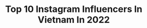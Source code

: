 ---
title: Top 10 Instagram Influencers In Vietnam In 2022
description: >-
  Find top Instagram influencers in Vietnam in 2022. Most popular hashtags: #coffeelover #hoian #nguyendynasty.
platform: Instagram
hits: 18
text_top: See the best Instagram profiles on inBeat.
text_bottom: Our database aggregates 18 Instagram influencers like this in Vietnam for you to pitch.
profiles:
  - username: "monstar_key"
    fullname: >-
      KEY
    bio: >-
      
    location: "Vietnam"
    followers: 159770
    engagement: 329
    commentsToLikes: 0.004527
    id: ck15q18g70m2k0i196vl8ox9u
    verified: true
    hashtags: ""
  - username: "_dieu._.anh"
    fullname: >-
      Đoàn Triệu Diệu Anh
    bio: >-
      🇻🇳 18 02/01/01 @prvd_anh
    location: "Vietnam"
    followers: 222811
    engagement: 223
    commentsToLikes: 0.006398
    id: ck0tv40nd9u6q0i19d92mdd97
    verified: false
    hashtags: "#yakultsorithanhlong, #crushquocdan, #danielwellington, #dwinvn"
  - username: "truonghoang.maianh"
    fullname: >-
      Trương Hoàng Mai Anh
    bio: >-
      🇻🇳 Always be confident in yourself 📬 truonghoangmaianh@gmail.com Facebook: Trương Hoàng Mai Anh Tiktok: truoghoagmaianh 🎥 Youtube: Mai Anh đến đây!
    location: "Vietnam"
    followers: 463319
    engagement: 205
    commentsToLikes: 0.005282
    id: ck14je2iljv0o0i19bzh8ktq9
    verified: true
    hashtags: "#galaxynote20, #ngontinhhoanmy, #topshopvn, #comingsoon"
  - username: "lemaihang"
    fullname: >-
      Lê Mai Hằng
    bio: >-
      23 | 🇻🇳 WELCOME TO THE LMH’s WORLD 🌏✨ Fashion & Girl Empowerment Influencer 🦋 @lemaihang.artworks @otb.event 💦 CHECK OUT MY VLOG 👇🏻
    location: "Vietnam"
    followers: 23145
    engagement: 575
    commentsToLikes: 0.008198
    id: ck0w0inyseeav0i19l8oa2r3o
    verified: false
    hashtags: "#stillproud, #beyou, #worseangle, #lmh09"
  - username: "baoanh0309"
    fullname: >-
      Nguyễn Hoài Bảo Anh
    bio: >-
      • Singer, Vietnam 🇻🇳 • ®️FB: @BaoAnhOfficial
    location: "Vietnam"
    followers: 2099434
    engagement: 131
    commentsToLikes: 0.003421
    id: ck13a6fawoudp0i19304logdw
    verified: true
    hashtags: "#sixsenseninhvanbay, #baoanh, #privitebeach, #tophill"
  - username: "noemiepariss"
    fullname: >-
      PARIS NOÉMIE BẢO NHI
    bio: >-
      MIE 📧 noemie@travelmag.vn 📞 0762 599995 (Lisa)
    location: "Vietnam"
    followers: 7541
    engagement: 318
    commentsToLikes: 0.009251
    id: ck0tv42uj9ugq0i19hbsf2798
    verified: false
    hashtags: ""
  - username: "thekrischris"
    fullname: >-
      Kristen Christopher
    bio: >-
      >>happy hapa<< 🇻🇳
    location: "Vietnam"
    followers: 8975
    engagement: 689
    commentsToLikes: 0.056648
    id: ck0u8ricl82jf0i19wvpxv8hz
    verified: false
    hashtags: "#jokesonyou, #lovesummerhateeverythingelse, #blackouttuesday"
  - username: "macchiato.mile"
    fullname: >-
      Ｍｉｌｅ |  マイル
    bio: >-
      Work 📧 macchiato.mile@gmail.com Artist | Designer • 🇻🇳 | 16 ♡ Nov 18th • Tiếng Việt | English COMMISSION CLOSED
    location: "Vietnam"
    followers: 43863
    engagement: 1083
    commentsToLikes: 0.003700
    id: ck0tz098xomcr0i19ynw8iucu
    verified: false
    hashtags: "#vent, #sailormoonredraw, #arthurappreciationmonth, #watercolor"
  - username: "soaipham"
    fullname: >-
      Soái Phạm Văn Vũ | Vietnam 🔵
    bio: >-
      🇻🇳 Travel & hospitality content creator | Published in @cntraveler - @culturetrip - @vietnamtourismboard - @passionpassport | 💌 vu.phamvan@gmail.com
    location: "Vietnam"
    followers: 29961
    engagement: 331
    commentsToLikes: 0.025904
    id: ck0vwbncysz000i19kvxc0y9j
    verified: false
    hashtags: "#hoian, #imisstravelling, #capturedwithemtec, #huecity"
  - username: "foodholicvn"
    fullname: >-
      Ăn Hết Thế Giới
    bio: >-
      🇻🇳 Có tình yêu mãnh liệt với đồ ăn. #️⃣ #foodholicvn 🇹🇼 #foodholicvntw 🇹🇭 #foodholicvnthailand 📩For Work: foodholicvietnam@gmail.com
    location: "Vietnam"
    followers: 65660
    engagement: 196
    commentsToLikes: 0.023708
    id: ck0tw3xymdx0n0i19xo2sybld
    verified: false
    hashtags: "#odaucungchup, #coffee, #coffeelover, #foodholicvnquan1"
---